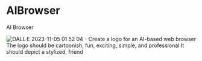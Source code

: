 # AIBrowser
AI Browser

![DALL·E 2023-11-05 01 52 04 - Create a logo for an AI-based web browser  The logo should be cartoonish, fun, exciting, simple, and professional  It should depict a stylized, friend](https://github.com/JudeSafo/AIBrowser/assets/9307673/7b6d28f2-63b9-4d07-ad56-c85890019cec)

